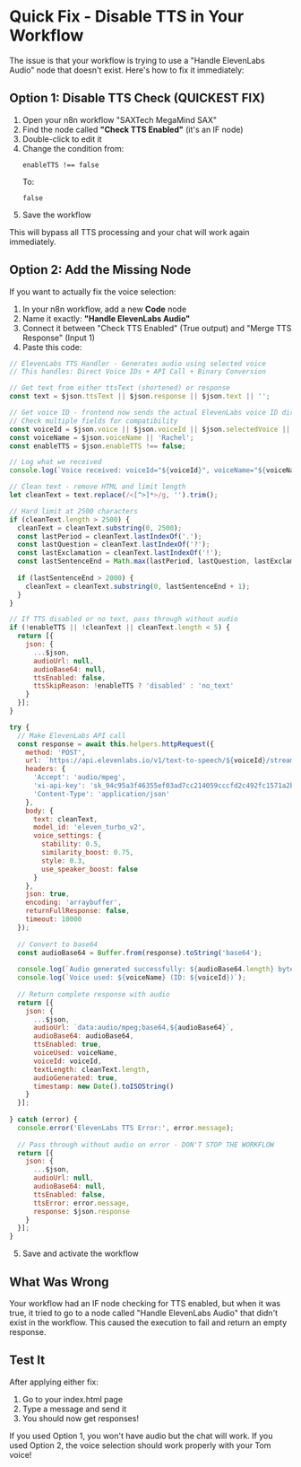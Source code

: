 # Quick Fix - Disable TTS in Your Workflow

The issue is that your workflow is trying to use a "Handle ElevenLabs Audio" node that doesn't exist. Here's how to fix it immediately:

## Option 1: Disable TTS Check (QUICKEST FIX)

1. Open your n8n workflow "SAXTech MegaMind SAX"
2. Find the node called **"Check TTS Enabled"** (it's an IF node)
3. Double-click to edit it
4. Change the condition from:
   ```
   enableTTS !== false
   ```
   To:
   ```
   false
   ```
5. Save the workflow

This will bypass all TTS processing and your chat will work again immediately.

## Option 2: Add the Missing Node

If you want to actually fix the voice selection:

1. In your n8n workflow, add a new **Code** node
2. Name it exactly: **"Handle ElevenLabs Audio"**
3. Connect it between "Check TTS Enabled" (True output) and "Merge TTS Response" (Input 1)
4. Paste this code:

```javascript
// ElevenLabs TTS Handler - Generates audio using selected voice
// This handles: Direct Voice IDs + API Call + Binary Conversion

// Get text from either ttsText (shortened) or response
const text = $json.ttsText || $json.response || $json.text || '';

// Get voice ID - frontend now sends the actual ElevenLabs voice ID directly
// Check multiple fields for compatibility
const voiceId = $json.voice || $json.voiceId || $json.selectedVoice || 'EXAVITQu4vr4xnSDxMaL';
const voiceName = $json.voiceName || 'Rachel';
const enableTTS = $json.enableTTS !== false;

// Log what we received
console.log(`Voice received: voiceId="${voiceId}", voiceName="${voiceName}", enableTTS=${enableTTS}"`);

// Clean text - remove HTML and limit length
let cleanText = text.replace(/<[^>]*>/g, '').trim();

// Hard limit at 2500 characters
if (cleanText.length > 2500) {
  cleanText = cleanText.substring(0, 2500);
  const lastPeriod = cleanText.lastIndexOf('.');
  const lastQuestion = cleanText.lastIndexOf('?');
  const lastExclamation = cleanText.lastIndexOf('!');
  const lastSentenceEnd = Math.max(lastPeriod, lastQuestion, lastExclamation);
  
  if (lastSentenceEnd > 2000) {
    cleanText = cleanText.substring(0, lastSentenceEnd + 1);
  }
}

// If TTS disabled or no text, pass through without audio
if (!enableTTS || !cleanText || cleanText.length < 5) {
  return [{
    json: {
      ...$json,
      audioUrl: null,
      audioBase64: null,
      ttsEnabled: false,
      ttsSkipReason: !enableTTS ? 'disabled' : 'no_text'
    }
  }];
}

try {
  // Make ElevenLabs API call
  const response = await this.helpers.httpRequest({
    method: 'POST',
    url: `https://api.elevenlabs.io/v1/text-to-speech/${voiceId}/stream`,
    headers: {
      'Accept': 'audio/mpeg',
      'xi-api-key': 'sk_94c95a3f46355ef03ad7cc214059cccfd2c492fc1571a2bf',
      'Content-Type': 'application/json'
    },
    body: {
      text: cleanText,
      model_id: 'eleven_turbo_v2',
      voice_settings: {
        stability: 0.5,
        similarity_boost: 0.75,
        style: 0.3,
        use_speaker_boost: false
      }
    },
    json: true,
    encoding: 'arraybuffer',
    returnFullResponse: false,
    timeout: 10000
  });
  
  // Convert to base64
  const audioBase64 = Buffer.from(response).toString('base64');
  
  console.log(`Audio generated successfully: ${audioBase64.length} bytes (base64)`);
  console.log(`Voice used: ${voiceName} (ID: ${voiceId})`);
  
  // Return complete response with audio
  return [{
    json: {
      ...$json,
      audioUrl: `data:audio/mpeg;base64,${audioBase64}`,
      audioBase64: audioBase64,
      ttsEnabled: true,
      voiceUsed: voiceName,
      voiceId: voiceId,
      textLength: cleanText.length,
      audioGenerated: true,
      timestamp: new Date().toISOString()
    }
  }];
  
} catch (error) {
  console.error('ElevenLabs TTS Error:', error.message);
  
  // Pass through without audio on error - DON'T STOP THE WORKFLOW
  return [{
    json: {
      ...$json,
      audioUrl: null,
      audioBase64: null,
      ttsEnabled: false,
      ttsError: error.message,
      response: $json.response
    }
  }];
}
```

5. Save and activate the workflow

## What Was Wrong

Your workflow had an IF node checking for TTS enabled, but when it was true, it tried to go to a node called "Handle ElevenLabs Audio" that didn't exist in the workflow. This caused the execution to fail and return an empty response.

## Test It

After applying either fix:
1. Go to your index.html page
2. Type a message and send it
3. You should now get responses!

If you used Option 1, you won't have audio but the chat will work.
If you used Option 2, the voice selection should work properly with your Tom voice!